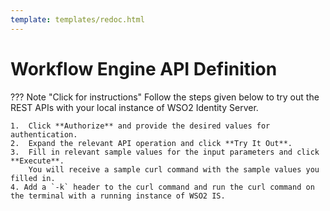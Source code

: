 ```yaml
---
template: templates/redoc.html
---
```


# Workflow Engine API Definition
??? Note "Click for instructions"
    Follow the steps given below to try out the REST APIs with your local instance of WSO2 Identity Server. 

    1.  Click **Authorize** and provide the desired values for authentication.    
    2.  Expand the relevant API operation and click **Try It Out**.  
    3.  Fill in relevant sample values for the input parameters and click **Execute**. 
        You will receive a sample curl command with the sample values you filled in. 
    4. Add a `-k` header to the curl command and run the curl command on the terminal with a running instance of WSO2 IS. 

<redoc spec-url=../../apis/restapis/workflow-engine.yaml></redoc>
<script src="https://cdn.jsdelivr.net/npm/redoc@next/bundles/redoc.standalone.js"> </script>
